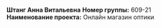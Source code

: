 **Штанг Анна Витальевна**
**Номер группы:** 609-21  
**Наименование проекта:** Онлайн магазин оптики
